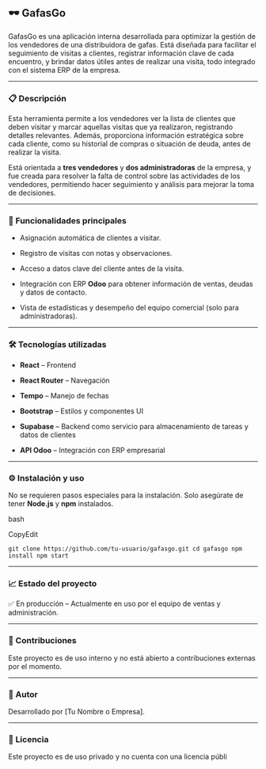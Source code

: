 ## 🕶️ GafasGo

GafasGo es una aplicación interna desarrollada para optimizar la gestión de los vendedores de una distribuidora de gafas. Está diseñada para facilitar el seguimiento de visitas a clientes, registrar información clave de cada encuentro, y brindar datos útiles antes de realizar una visita, todo integrado con el sistema ERP de la empresa.

----------

### 📋 Descripción

Esta herramienta permite a los vendedores ver la lista de clientes que deben visitar y marcar aquellas visitas que ya realizaron, registrando detalles relevantes. Además, proporciona información estratégica sobre cada cliente, como su historial de compras o situación de deuda, antes de realizar la visita.

Está orientada a **tres vendedores** y **dos administradoras** de la empresa, y fue creada para resolver la falta de control sobre las actividades de los vendedores, permitiendo hacer seguimiento y análisis para mejorar la toma de decisiones.

----------

### 🚀 Funcionalidades principales

-   Asignación automática de clientes a visitar.
    
-   Registro de visitas con notas y observaciones.
    
-   Acceso a datos clave del cliente antes de la visita.
    
-   Integración con ERP **Odoo** para obtener información de ventas, deudas y datos de contacto.
    
-   Vista de estadísticas y desempeño del equipo comercial (solo para administradoras).
    

----------

### 🛠️ Tecnologías utilizadas

-   **React** – Frontend
    
-   **React Router** – Navegación
    
-   **Tempo** – Manejo de fechas
    
-   **Bootstrap** – Estilos y componentes UI
    
-   **Supabase** – Backend como servicio para almacenamiento de tareas y datos de clientes
    
-   **API Odoo** – Integración con ERP empresarial
    

----------

### ⚙️ Instalación y uso

No se requieren pasos especiales para la instalación. Solo asegúrate de tener **Node.js** y **npm** instalados.

bash

CopyEdit

`git clone https://github.com/tu-usuario/gafasgo.git cd gafasgo
npm install
npm start` 

----------

### 📈 Estado del proyecto

✅ En producción – Actualmente en uso por el equipo de ventas y administración.

----------

### 👥 Contribuciones

Este proyecto es de uso interno y no está abierto a contribuciones externas por el momento.

----------

### 👤 Autor

Desarrollado por [Tu Nombre o Empresa].

----------

### 📝 Licencia

Este proyecto es de uso privado y no cuenta con una licencia públi